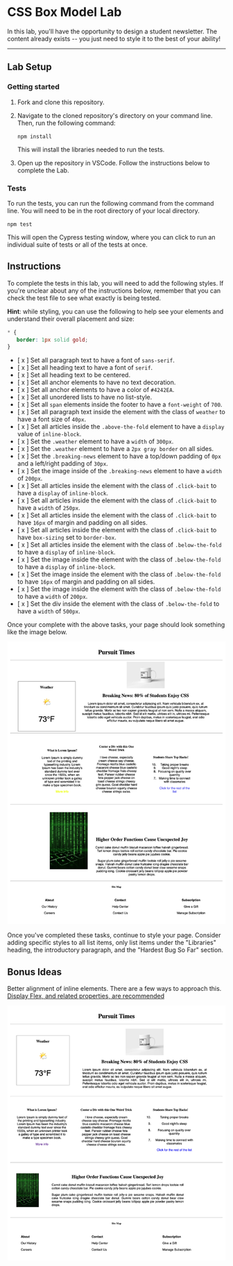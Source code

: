 # CSS Box Model Lab

In this lab, you'll have the opportunity to design a student newsletter. The content already exists -- you just need to style it to the best of your ability!

---

## Lab Setup

### Getting started

1. Fork and clone this repository.

1. Navigate to the cloned repository's directory on your command line. Then, run the following command:

   ```
   npm install
   ```

   This will install the libraries needed to run the tests.

1. Open up the repository in VSCode. Follow the instructions below to complete the Lab.

### Tests

To run the tests, you can run the following command from the command line. You will need to be in the root directory of your local directory.

```
npm test
```

This will open the Cypress testing window, where you can click to run an individual suite of tests or all of the tests at once.

## Instructions

To complete the tests in this lab, you will need to add the following styles. If you're unclear about any of the instructions below, remember that you can check the test file to see what exactly is being tested.

**Hint**: while styling, you can use the following to help see your elements and understand their overall placement and size:

```CSS
* {
   border: 1px solid gold;
}
```

- [ x ] Set all paragraph text to have a font of `sans-serif`.
- [ x ] Set all heading text to have a font of `serif`.
- [ x ] Set all heading text to be centered.
- [ x ] Set all anchor elements to have no text decoration.
- [ x ] Set all anchor elements to have a color of `#4242EA`.
- [ x ] Set all unordered lists to have no list-style.
- [ x ] Set all `span` elements inside the footer to have a `font-weight` of `700`.
- [ x ] Set all paragraph text inside the element with the class of `weather` to have a font size of `40px`.
- [ x ] Set all articles inside the `.above-the-fold` element to have a `display` value of `inline-block`.
- [ x ] Set the `.weather` element to have a `width` of `300px`.
- [ x ] Set the `.weather` element to have a `2px gray border` on all sides.
- [ x ] Set the `.breaking-news` element to have a top/down padding of `0px` and a left/right padding of `30px`.
- [ x ] Set the image inside of the `.breaking-news` element to have a `width` of `200px`.
- [ x ] Set all articles inside the element with the class of `.click-bait` to have a `display` of `inline-block`.
- [ x ] Set all articles inside the element with the class of `.click-bait` to have a `width` of `250px`.
- [ x ] Set all articles inside the element with the class of `.click-bait` to have `16px` of margin and padding on all sides.
- [ x ] Set all articles inside the element with the class of `.click-bait` to have `box-sizing` set to `border-box`.
- [ x ] Set all articles inside the element with the class of `.below-the-fold` to have a `display` of `inline-block`.
- [ x ] Set the image inside the element with the class of `.below-the-fold` to have a `display` of `inline-block`.
- [ x ] Set the image inside the element with the class of `.below-the-fold` to have `16px` of margin and padding on all sides.
- [ x ] Set the image inside the element with the class of `.below-the-fold` to have a `width` of `200px`.
- [ x ] Set the div inside the element with the class of `.below-the-fold` to have a `width` of `500px`.

Once your complete with the above tasks, your page should look something like the image below.

![Completed lab image.](./assets/basic-example-completed.png)

Once you've completed these tasks, continue to style your page. Consider adding specific styles to all list items, only list items under the "Libraries" heading, the introductory paragraph, and the "Hardest Bug So Far" section.

## Bonus Ideas

Better alignment of inline elements. There are a few ways to approach this. [Display Flex, and related properties, are recommended](https://css-tricks.com/snippets/css/a-guide-to-flexbox/)

![](./assets/bonus-example-completed.png)
